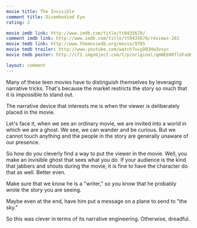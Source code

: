 ```yaml
---
movie title: The Invisible
comment title: Disembodied Eye
rating: 2

movie imdb link: http://www.imdb.com/title/tt0435670/
comment imdb link: http://www.imdb.com/title/tt0435670/reviews-261
movie tmdb link: http://www.themoviedb.org/movie/9785
movie tmdb trailer: http://www.youtube.com/watch?v=yDB3Ha3vxyc
movie tmdb poster: http://cf2.imgobject.com/t/p/original/qmWEb9RTlGFaUKork4tIgKcLkqH.jpg

layout: comment
---
```


Many of these teen movies have to distinguish themselves by leveraging narrative tricks. That's because the market restricts the story so much that it is impossible to stand out. 

The narrative device that interests me is when the viewer is deliberately placed in the movie.

Let's face it, when we see an ordinary movie, we are invited into a world in which we are a ghost. We see, we can wander and be curious. But we cannot touch anything and the people in the story are generally unaware of our presence.

So how do you cleverly find a way to put the viewer in the movie. Well, you make an invisible ghost that sees what you do. If your audience is the kind that jabbers and shouts during the movie, it is fine to have the character do that as well. Better even.

Make sure that we know he is a "writer," so you know that he probably wrote the story you are seeing. 

Maybe even at the end, have him put a message on a plane to send to "the sky."

So this was clever in terms of its narrative engineering. Otherwise, dreadful.